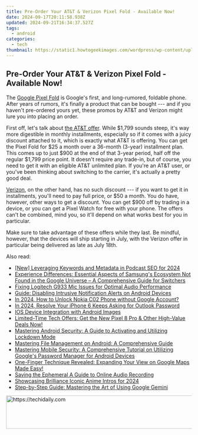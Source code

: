 ```yaml
---
title: Pre-Order Your AT&T & Verizon Pixel Fold - Available Now!
date: 2024-09-17T20:11:58.938Z
updated: 2024-09-21T16:34:37.527Z
tags:
  - android
categories:
  - tech
thumbnail: https://static1.howtogeekimages.com/wordpress/wp-content/uploads/2023/05/52887350421_2fdf76ccf4_o-1.jpg
---
```


## Pre-Order Your AT&T & Verizon Pixel Fold - Available Now!

The [Google Pixel Fold](https://some-skills.techidaily.com/the-ultimate-insight-into-dji-inspire-2-for-2024/) is Google's first, and long-rumored, foldable phone. After years of rumors, it's finally a product that can be bought --- and if you haven't pre-ordered yours yet, these promos by AT&T and Verizon might lure you into placing an order.

 First off, let's talk about [the AT&T offer](https://about.att.com/story/2023/google-pixel-fold.html). While $1,799 sounds steep, it's way more digestible in monthly installments, especially so if it comes with a juicy discount attached to it, which is exactly what AT&T is offering. You can get the Pixel Fold for $25 a month over a 36-month (3-year) installment plan. This comes up to just $900 at the end of that 3-year period, half off the regular $1,799 price point. It doesn't require any trade-in, but of course, you need to get it with an eligible AT&T unlimited plan. If you're an AT&T user, or you've been thinking about switching to the carrier, it's actually a pretty good deal.

[Verizon](https://www.anrdoezrs.net/links/3607085/type/dlg/sid/UUhtgUeUpU227914/https://www.verizon.com/smartphones/google-pixel-fold/), on the other hand, has no such discount --- if you want to get it in installments, you'll need to pay full price, or $50 a month. You do have, however, other ways to get a discount. You can get $900 off by trading in a device, or you can get a Pixel Watch for free with your phone. The offers can't be combined, mind you, so it'll depend on what works best for you in particular.

 Make sure to take advantage of these offers while they last. Be mindful, however, that the devices will ship starting in July, with the Verizon offer in particular being delivered as late as July 18th.

<ins class="adsbygoogle"
     style="display:block"
     data-ad-format="autorelaxed"
     data-ad-client="ca-pub-7571918770474297"
     data-ad-slot="1223367746"></ins>

<ins class="adsbygoogle"
     style="display:block"
     data-ad-client="ca-pub-7571918770474297"
     data-ad-slot="8358498916"
     data-ad-format="auto"
     data-full-width-responsive="true"></ins>

<span class="atpl-alsoreadstyle">Also read:</span>
<div><ul>
<li><a href="https://vp-tips.techidaily.com/new-leveraging-keywords-and-metadata-in-podcast-seo-for-2024/"><u>[New] Leveraging Keywords and Metadata in Podcast SEO for 2024</u></a></li>
<li><a href="https://hardware-reviews.techidaily.com/experience-differences-essential-aspects-of-samsungs-ecosystem-not-found-in-the-google-universe-a-comprehensive-guide-for-switchers/"><u>Experience Differences: Essential Aspects of Samsung's Ecosystem Not Found in the Google Universe – A Comprehensive Guide for Switchers</u></a></li>
<li><a href="https://sound-issues.techidaily.com/fixing-logitech-g933-mic-issues-for-optimal-audio-performance/"><u>Fixing Logitech G933 Mic Issues for Optimal Audio Performance</u></a></li>
<li><a href="https://hardware-reviews.techidaily.com/guide-disabling-intrusive-notification-alerts-on-android-devices/"><u>Guide: Disabling Intrusive Notification Alerts on Android Devices</u></a></li>
<li><a href="https://easy-unlock-android.techidaily.com/in-2024-how-to-unlock-nokia-c02-phone-without-google-account-by-drfone-android/"><u>In 2024, How to Unlock Nokia C02 Phone without Google Account?</u></a></li>
<li><a href="https://ios-unlock.techidaily.com/in-2024-resolve-your-iphone-6-keeps-asking-for-outlook-password-by-drfone-ios/"><u>In 2024, Resolve Your iPhone 6 Keeps Asking for Outlook Password</u></a></li>
<li><a href="https://extra-resources.techidaily.com/ios-device-integration-with-android-images/"><u>IOS Device Integration with Android Images</u></a></li>
<li><a href="https://hardware-reviews.techidaily.com/limited-time-tech-offers-get-the-new-pixel-8-pro-and-other-high-value-deals-now/"><u>Limited-Time Tech Offers: Get the New Pixel 8 Pro & Other High-Value Deals Now!</u></a></li>
<li><a href="https://hardware-reviews.techidaily.com/mastering-android-security-a-guide-to-activating-and-utilizing-lockdown-mode/"><u>Mastering Android Security: A Guide to Activating and Utilizing Lockdown Mode</u></a></li>
<li><a href="https://hardware-reviews.techidaily.com/mastering-file-management-on-android-a-comprehensive-guide/"><u>Mastering File Management on Android: A Comprehensive Guide</u></a></li>
<li><a href="https://hardware-reviews.techidaily.com/mastering-mobile-security-a-comprehensive-tutorial-on-utilizing-googles-password-manager-for-android-devices/"><u>Mastering Mobile Security: A Comprehensive Tutorial on Utilizing Google's Password Manager for Android Devices</u></a></li>
<li><a href="https://hardware-reviews.techidaily.com/one-finger-technique-revealed-expanding-your-view-on-google-maps-made-easy/"><u>One-Finger Technique Revealed: Expanding Your View on Google Maps Made Easy!</u></a></li>
<li><a href="https://remote-screen-capture.techidaily.com/saving-the-ephemeral-a-guide-to-online-audio-recording/"><u>Saving the Ephemeral A Guide to Online Audio Recording</u></a></li>
<li><a href="https://extra-support.techidaily.com/showcasing-brilliance-iconic-anime-intros-for-2024/"><u>Showcasing Brilliance Iconic Anime Intros for 2024</u></a></li>
<li><a href="https://tech-recovery.techidaily.com/step-by-step-guide-mastering-the-art-of-using-google-gemini/"><u>Step-by-Step Guide: Mastering the Art of Using Google Gemini</u></a></li>
</ul></div>

<!-- affiliate ads begin -->
<a href="https://appsumo.8odi.net/c/5597632/2049387/7443" target="_top" id="2049387">
  <img src="//a.impactradius-go.com/display-ad/7443-2049387" border="0" alt="https://techidaily.com" width="728" height="90"/>
</a>
<img height="0" width="0" src="https://appsumo.8odi.net/i/5597632/2049387/7443" style="position:absolute;visibility:hidden;" border="0" />
<!-- affiliate ads end -->


